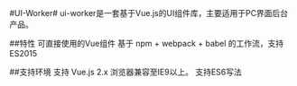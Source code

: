 #UI-Worker#
ui-worker是一套基于Vue.js的UI组件库，主要适用于PC界面后台产品。

##特性
可直接使用的Vue组件
基于 npm + webpack + babel 的工作流，支持 ES2015

##支持环境
支持 Vue.js 2.x
浏览器兼容至IE9以上。
支持ES6写法
